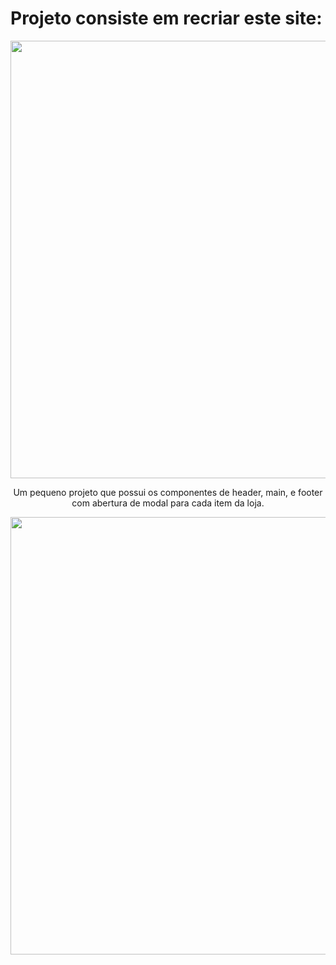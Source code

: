 # Projeto consiste em recriar este site:

<a link="https://www.linkedin.com/posts/ryander-godinho-ba082735_ol%C3%A1-rede-gostaria-de-compartilhar-mais-activity-7070072029156188160-34-c?utm_source=share&utm_medium=member_desktop"/>

<div align="center">
<img src="https://github.com/RyanderGodinho/Loja_com_React/assets/112562924/267b62b1-0daa-425f-8318-1471a541aa67" width="700px" />
</div>

<p align="center">
  Um pequeno projeto que possui os componentes de header, main, e footer com abertura de modal para cada item da loja.
</p>  

<div align="center">
<img src="https://github.com/RyanderGodinho/Loja_com_React/assets/112562924/9a8c6299-d60d-4c66-8462-1a03748f96d5" width="700px" />
</div>
